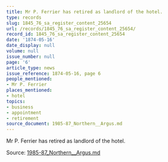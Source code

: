 ```yaml
---
title: Mr P. Ferrier has retired as landlord of the hotel.
type: records
slug: 1845_76_sa_register_content_25654
url: /records/1845_76_sa_register_content_25654/
record_id: 1845_76_sa_register_content_25654
date: '1874-05-16'
date_display: null
volume: null
issue_number: null
page: '6'
article_type: news
issue_reference: 1874-05-16, page 6
people_mentioned:
- Mr P. Ferrier
places_mentioned:
- hotel
topics:
- business
- appointment
- retirement
source_document: 1985-87_Northern__Argus.md
---
```


Mr P. Ferrier has retired as landlord of the hotel.

Source: [1985-87_Northern__Argus.md](/downloads/markdown/1985-87_Northern__Argus.md)
